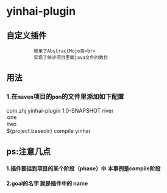# yinhai-plugin
## 自定义插件
              继承了AbstractMojo类<br>
              实现了统计项目里面java文件的数目


## 用法
### 1.在`maven`项目的`pom`的文件里添加如下配置
<build>
       <plugins>
           <plugin>
               <groupId>com.zhj</groupId>
               <artifactId>yinhai-plugin</artifactId>
               <version>1.0-SNAPSHOT</version>
               <configuration>
                   <msg>river</msg>
                   <options>
                       <option>one</option>
                       <option>two</option>
                   </options>
                   <args>${project.basedir}</args>
               </configuration>
               <executions>
                   <execution>
                       <phase>compile</phase>  
                       <goals>
                           <goal>yinhai</goal>
                       </goals>
                   </execution>
               </executions>
           </plugin>
       </plugins>
    </build>


## ps:注意几点 
#### 1.插件要挂到项目的某个阶段（phase）中 本事例是compile阶段
#### 2.goal的名字 就是插件中的 name

